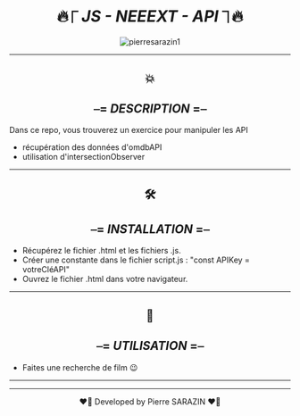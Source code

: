<div align="center">

#  🔥⎾ _**JS - NEEEXT - API**_ ⏋🔥

</div>


<div align="center">
<img src ="https://media0.giphy.com/media/3o7qDPxorBbvpB1Pby/200.webp?cid=ecf05e47l7qivxeubrumixcsznj85j6palqgubg7zf9xjt77&rid=200.webp&ct=g" alt="pierresarazin1"  />
</div>

 ___

<div align="center">

## 💥
## ⎯= _**DESCRIPTION**_ =⎯

</div>
Dans ce repo, vous trouverez un exercice pour manipuler les API

- récupération des données d'omdbAPI
- utilisation d'intersectionObserver

 ___
<div align="center">

## 🛠
## ⎯= _**INSTALLATION**_ =⎯ 

</div>

- Récupérez le fichier .html et les fichiers .js.
- Créer une constante dans le fichier script.js : "const APIKey = votreCléAPI"
- Ouvrez le fichier .html dans votre navigateur.

 ___
<div align="center">

## 🚀
## ⎯= _**UTILISATION**_ =⎯ 

</div>
 
- Faites une recherche de film 😉
 ___
 ___

<p align="center">
❤️‍🔥 Developed by Pierre SARAZIN ❤️‍🔥
</p>